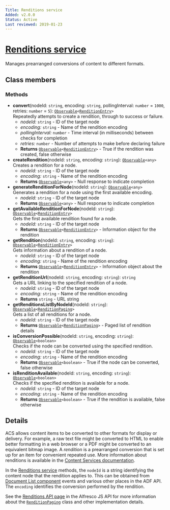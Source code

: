 ```yaml
---
Title: Renditions service
Added: v2.0.0
Status: Active
Last reviewed: 2019-01-23
---
```


# [Renditions service](lib/core/src/lib/services/renditions.service.ts "Defined in renditions.service.ts")

Manages prearranged conversions of content to different formats.

## Class members

### Methods

-   **convert**(nodeId: `string`, encoding: `string`, pollingInterval: `number` = `1000`, retries: `number` = `5`): [`Observable`](http://reactivex.io/documentation/observable.html)`<`[`RenditionEntry`](https://github.com/Alfresco/alfresco-js-api/blob/master/src/alfresco-core-rest-api/docs/RenditionEntry.md)`>`<br/>
    Repeatedly attempts to create a rendition, through to success or failure.
    -   _nodeId:_ `string`  - ID of the target node
    -   _encoding:_ `string`  - Name of the rendition encoding
    -   _pollingInterval:_ `number`  - Time interval (in milliseconds) between checks for completion
    -   _retries:_ `number`  - Number of attempts to make before declaring failure
    -   **Returns** [`Observable`](http://reactivex.io/documentation/observable.html)`<`[`RenditionEntry`](https://github.com/Alfresco/alfresco-js-api/blob/master/src/alfresco-core-rest-api/docs/RenditionEntry.md)`>` - True if the rendition was created, false otherwise
-   **createRendition**(nodeId: `string`, encoding: `string`): [`Observable`](http://reactivex.io/documentation/observable.html)`<any>`<br/>
    Creates a rendition for a node.
    -   _nodeId:_ `string`  - ID of the target node
    -   _encoding:_ `string`  - Name of the rendition encoding
    -   **Returns** [`Observable`](http://reactivex.io/documentation/observable.html)`<any>` - Null response to indicate completion
-   **generateRenditionForNode**(nodeId: `string`): [`Observable`](http://reactivex.io/documentation/observable.html)`<any>`<br/>
    Generates a rendition for a node using the first available encoding.
    -   _nodeId:_ `string`  - ID of the target node
    -   **Returns** [`Observable`](http://reactivex.io/documentation/observable.html)`<any>` - Null response to indicate completion
-   **getAvailableRenditionForNode**(nodeId: `string`): [`Observable`](http://reactivex.io/documentation/observable.html)`<`[`RenditionEntry`](https://github.com/Alfresco/alfresco-js-api/blob/master/src/alfresco-core-rest-api/docs/RenditionEntry.md)`>`<br/>
    Gets the first available rendition found for a node.
    -   _nodeId:_ `string`  - ID of the target node
    -   **Returns** [`Observable`](http://reactivex.io/documentation/observable.html)`<`[`RenditionEntry`](https://github.com/Alfresco/alfresco-js-api/blob/master/src/alfresco-core-rest-api/docs/RenditionEntry.md)`>` - Information object for the rendition
-   **getRendition**(nodeId: `string`, encoding: `string`): [`Observable`](http://reactivex.io/documentation/observable.html)`<`[`RenditionEntry`](https://github.com/Alfresco/alfresco-js-api/blob/master/src/alfresco-core-rest-api/docs/RenditionEntry.md)`>`<br/>
    Gets information about a rendition of a node.
    -   _nodeId:_ `string`  - ID of the target node
    -   _encoding:_ `string`  - Name of the rendition encoding
    -   **Returns** [`Observable`](http://reactivex.io/documentation/observable.html)`<`[`RenditionEntry`](https://github.com/Alfresco/alfresco-js-api/blob/master/src/alfresco-core-rest-api/docs/RenditionEntry.md)`>` - Information object about the rendition
-   **getRenditionUrl**(nodeId: `string`, encoding: `string`): `string`<br/>
    Gets a URL linking to the specified rendition of a node.
    -   _nodeId:_ `string`  - ID of the target node
    -   _encoding:_ `string`  - Name of the rendition encoding
    -   **Returns** `string` - URL string
-   **getRenditionsListByNodeId**(nodeId: `string`): [`Observable`](http://reactivex.io/documentation/observable.html)`<`[`RenditionPaging`](https://github.com/Alfresco/alfresco-js-api/blob/master/src/alfresco-core-rest-api/docs/RenditionPaging.md)`>`<br/>
    Gets a list of all renditions for a node.
    -   _nodeId:_ `string`  - ID of the target node
    -   **Returns** [`Observable`](http://reactivex.io/documentation/observable.html)`<`[`RenditionPaging`](https://github.com/Alfresco/alfresco-js-api/blob/master/src/alfresco-core-rest-api/docs/RenditionPaging.md)`>` - Paged list of rendition details
-   **isConversionPossible**(nodeId: `string`, encoding: `string`): [`Observable`](http://reactivex.io/documentation/observable.html)`<boolean>`<br/>
    Checks if the node can be converted using the specified rendition.
    -   _nodeId:_ `string`  - ID of the target node
    -   _encoding:_ `string`  - Name of the rendition encoding
    -   **Returns** [`Observable`](http://reactivex.io/documentation/observable.html)`<boolean>` - True if the node can be converted, false otherwise
-   **isRenditionAvailable**(nodeId: `string`, encoding: `string`): [`Observable`](http://reactivex.io/documentation/observable.html)`<boolean>`<br/>
    Checks if the specified rendition is available for a node.
    -   _nodeId:_ `string`  - ID of the target node
    -   _encoding:_ `string`  - Name of the rendition encoding
    -   **Returns** [`Observable`](http://reactivex.io/documentation/observable.html)`<boolean>` - True if the rendition is available, false otherwise

## Details

ACS allows content items to be converted to other formats for display or delivery.
For example, a raw text file might be converted to HTML to enable better formatting
in a web browser or a PDF might be converted to an equivalent bitmap image. A
_rendition_ is a prearranged conversion that is set up for an item for convenient
repeated use. More information about renditions is available in the
[Content Services documentation](https://docs.alfresco.com/5.2/references/dev-extension-points-content-transformer.html).

In the [Renditions service](renditions.service.md) methods, the `nodeId` is a string identifying the content
node that the rendition applies to. This can be obtained from
[Document List component](../../content-services/components/document-list.component.md) events and various other places
in the ADF API. The `encoding` identifies the conversion performed by the rendition.

See the
[Renditions API page](https://github.com/Alfresco/alfresco-js-api/blob/master/src/alfresco-core-rest-api/docs/RenditionsApi.md#createRendition)
in the Alfresco JS API for more information about the
[`RenditionPaging`](https://github.com/Alfresco/alfresco-js-api/blob/master/src/alfresco-core-rest-api/docs/RenditionPaging.md)
class and other implementation details.
